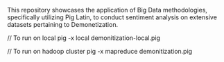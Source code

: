 This repository showcases the application of Big Data methodologies, specifically utilizing Pig Latin, to conduct sentiment analysis on extensive datasets pertaining to Demonetization.

// To run on local
pig -x local demonitization-local.pig

// To run on hadoop cluster
pig -x mapreduce demonitization.pig
